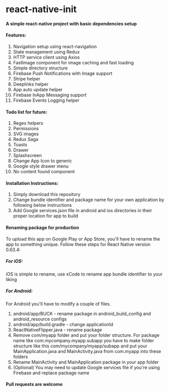 # react-native-init

#### A simple react-native project with basic dependencies setup

#### Features:

1. Navigation setup using react-navigation
2. State management using Redux
3. HTTP service client using Axios
4. FastImage component for image caching and fast loading
5. Simple directory structure
6. Firebase Push Notifications with Image support
7. Stripe helper
8. Deeplinks helper
9. App auto update helper
10. Firebase InApp Messaging support
11. Firebase Events Logging helper

#### Todo list for future:

1. Regex helpers
2. Permissions
3. SVG images
4. Redux Saga
5. Toasts
6. Drawer
7. Splashscreen
8. Change App Icon to generic
9. Google style drawer menu
10. No content found component 

#### Installation Instructions:
1. Simply download this repository
2. Change bundle identifier and package name for your own application by following below instructions
3. Add Google services.json file in android and ios directories in their proper location for app to build

#### Renaming package for production

To upload this app on Google Play or App Store, you'll have to rename the app to something unique. Follow these steps for React Native version 0.63.4:

##### For iOS:

iOS is simple to rename, use xCode to rename app bundle identifier to your liking

##### For Android:

For Android you'll have to modify a couple of files.

1. android/app/BUCK - rename package in android_build_config and android_resource configs
2. android/app/build.gradle - change applicationId
3. ReactNativeFlipper.java - rename package
4. Remove com/myapp folder and put your folder structure. For package name like com.mycompany.myapp.subapp you have to make folder structure like this com/mycompany/myapp/subapp and put your MainApplication.java and MainActivity.java from com.myapp into these folders
5. Rename MainActivity and MainApplication package in your app folder
6. (Optional) You may need to update Google services file if you're using Firebase and replace package name

#### Pull requests are welcome
